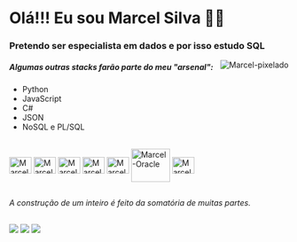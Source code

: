 # Olá!!! Eu sou Marcel Silva ✌🏽

### Pretendo ser especialista em dados e por isso estudo SQL

<div><img align="right" alt="Marcel-pixelado" src="https://pbs.twimg.com/profile_images/1493934966018920450/TYbvn1EA_400x400.jpg"></div>


##### *Algumas outras stacks farão parte do meu "arsenal":*
  - Python
  - JavaScript
  - C#
  - JSON
  - NoSQL e PL/SQL

<div style="display: inline_block"><br>
  <img align="center" alt="Marcel-Python" height="30" width="40" src="https://cdn.jsdelivr.net/gh/devicons/devicon/icons/python/python-original.svg">
  <img align="center" alt="Marcel-Js" height="30" width="40" src="https://cdn.jsdelivr.net/gh/devicons/devicon/icons/javascript/javascript-original.svg">
  <img align="center" alt="Marcel-Csharp" height="30" width="40" src="https://cdn.jsdelivr.net/gh/devicons/devicon/icons/csharp/csharp-original.svg">
  <img align="center" alt="Marcel-MySQL" height="30" width="40" src="https://cdn.jsdelivr.net/gh/devicons/devicon/icons/mysql/mysql-original.svg">
  <img align="center" alt="Marcel-PostgresSQL" height="30" width="40" src="https://cdn.jsdelivr.net/gh/devicons/devicon/icons/postgresql/postgresql-plain.svg">
  <img align="center" alt="Marcel-Oracle" height="60" width="70" src="https://cdn.jsdelivr.net/gh/devicons/devicon/icons/oracle/oracle-original.svg">
  <img align="center" alt="Marcel-MongoDB" height="30" width="40" src="https://cdn.jsdelivr.net/gh/devicons/devicon/icons/mongodb/mongodb-original.svg">
</div>

##

*A construção de um inteiro é feito da somatória de muitas partes.*
##

<div> 
 <a href="https://www.linkedin.com/in/marcelvbs/" target="_blank"><img src="https://img.shields.io/badge/LinkedIn-0077B5?style=for-the-badge&logo=linkedin&logoColor=white"></a>
 <a href="mailto:celvbs@gmail.com" target="_blank"><img src="https://img.shields.io/badge/Gmail-D14836?style=for-the-badge&logo=gmail&logoColor=white"></a>
 <a href="https://vbsmarcel.blogspot.com/" target="_blank"><img src="https://img.shields.io/badge/Blogger-FF5722?style=for-the-badge&logo=blogger&logoColor=white"></a>
</div>
